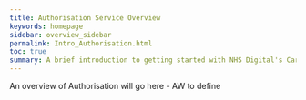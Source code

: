 ```yaml
---
title: Authorisation Service Overview
keywords: homepage
sidebar: overview_sidebar
permalink: Intro_Authorisation.html
toc: true
summary: A brief introduction to getting started with NHS Digital's Care Access Service.
---
```


An overview of Authorisation will go here - AW to define

